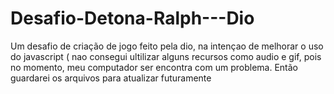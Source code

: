 # Desafio-Detona-Ralph---Dio
Um desafio de criação de jogo feito pela dio, na intençao de melhorar o uso do javascript ( nao consegui ultilizar alguns recursos como audio e gif, pois no momento, meu computador ser encontra com um problema. Então guardarei os arquivos para atualizar futuramente
